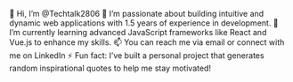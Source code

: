 👋 Hi, I’m @Techtalk2806
👀 I’m passionate about building intuitive and dynamic web applications with 1.5 years of experience in development.
🌱 I’m currently learning advanced JavaScript frameworks like React and Vue.js to enhance my skills.
📫 You can reach me via email or connect with me on LinkedIn
⚡ Fun fact: I’ve built a personal project that generates random inspirational quotes to help me stay motivated!
